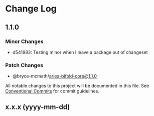 # Change Log

## 1.1.0

### Minor Changes

- d541983: Testing minor when I leave a package out of changeset

### Patch Changes

- @bryce-mcmath/aries-bifold-core@1.1.0

All notable changes to this project will be documented in this file. See [Conventional Commits](https://conventionalcommits.org/) for commit guidelines.

## x.x.x (yyyy-mm-dd)
